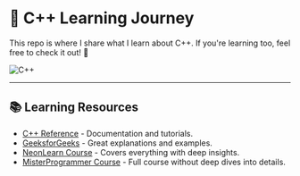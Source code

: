 # 🚀 C++ Learning Journey

This repo is where I share what I learn about C++. If you're learning too, feel free to check it out! 🚀

![C++](https://img.shields.io/badge/c++-%2300599C.svg?style=for-the-badge&logo=c%2B%2B&logoColor=white)  

---

## 📚 Learning Resources

- [C++ Reference](https://cplusplus.com/) - Documentation and tutorials.
- [GeeksforGeeks](https://www.geeksforgeeks.org/c-plus-plus/) - Great explanations and examples.
- [NeonLearn Course](https://youtube.com/playlist?list=PLTEzTFAAzxQ5iUo9xD-5HlM-stLDyidpg&si=lbYlPdJuJrHDh2GS) - Covers everything with deep insights.
- [MisterProgrammer Course](https://youtube.com/playlist?list=PLSccONlqbvwfC6IADl8ePIUM-lM9ghDsQ&si=dV5ZrbDXEDWfLIVa) - Full course without deep dives into details.

